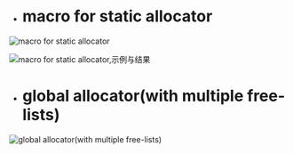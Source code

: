 - # macro for static allocator

![macro for static allocator](https://github.com/havenow/my-C-plus-plus/blob/master/C%2B%2B%E5%86%85%E5%AD%98%E7%AE%A1%E7%90%86/images/macro%20for%20static%20allocator.png)  

![macro for static allocator,示例与结果](https://github.com/havenow/my-C-plus-plus/blob/master/C%2B%2B%E5%86%85%E5%AD%98%E7%AE%A1%E7%90%86/images/macro%20for%20static%20allocator%2C%E7%A4%BA%E4%BE%8B%E4%B8%8E%E7%BB%93%E6%9E%9C.png)  

- # global allocator(with multiple free-lists)

![global allocator(with multiple free-lists)](https://github.com/havenow/my-C-plus-plus/blob/master/C%2B%2B%E5%86%85%E5%AD%98%E7%AE%A1%E7%90%86/images/global%20allocator%28with%20multiple%20free-lists%29.png)  

